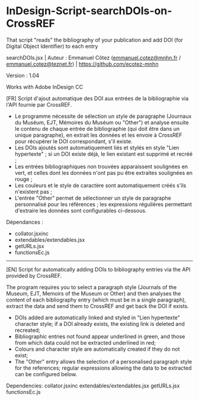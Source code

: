 # InDesign-Script-searchDOIs-on-CrossREF
That script "reads" the bibliography of your publication and add DOI (for Digital Object Identifier) to each entry

searchDOIs.jsx | Auteur : Emmanuel Côtez (emmanuel.cotez@mnhn.fr / emmanuel.cotez@teznet.fr) | https://github.com/ecotez-mnhn

Version : 1.04

Works with Adobe InDesign CC

[FR]
Script d'ajout automatique des DOI aux entrées de la bibliographie via l'API fournie par CrossREF.

- Le programme nécessite de sélection un style de paragraphe (Journaux du Muséum, EJT, Mémoires du Muséum ou "Other") et analyse ensuite le contenu de chaque entrée de bibliographie (qui doit être dans un unique paragraphe), en extrait les données et les envoie à CrossREF pour récupérer le DOI correspondant, s'il existe.
- Les DOIs ajoutés sont automatiquement liés et stylés en style "Lien hypertexte" ; si un DOI existe déjà, le lien existant est supprimé et recréé ;
- Les entrées bibliographiques non trouvées apparaissent soulignées en vert, et celles dont les données n'ont pas pu être extraites soulignées en rouge ;
- Les couleurs et le style de caractère sont automatiquement créés s'ils n'existent pas ;
- L'entrée "Other" permet de sélectionner un style de paragraphe personnalisé pour les références ; les expressions régulières permettant d'extraire les données sont configurables ci-dessous.
 
Dépendances :
- collator.jsxinc
- extendables/extendables.jsx
- getURLs.jsx
- functionsEc.js

______________________________________________________

[EN]
Script for automatically adding DOIs to bibliography entries via the API provided by CrossREF.

The program requires you to select a paragraph style (Journals of the Museum, EJT, Memoirs of the Museum or Other) and then analyses the content of each bibliography entry (which must be in a single paragraph), extract the data and send them to CrossREF and get back the DOI if exists.
- DOIs added are automatically linked and styled in "Lien hypertexte" character style; if a DOI already exists, the existing link is deleted and recreated;
- Bibliographic entries not found appear underlined in green, and those from which data could not be extracted underlined in red;
- Colours and character style are automatically created if they do not exist;
- The "Other" entry allows the selection of a personalised paragraph style for the references; regular expressions allowing the data to be extracted can be configured below.

Dependencies:
collator.jsxinc
extendables/extendables.jsx
getURLs.jsx
functionsEc.js
